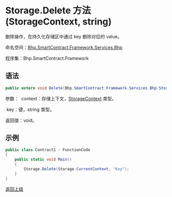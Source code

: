 # Storage.Delete 方法 (StorageContext, string)

删除操作，在持久化存储区中通过 key 删除对应的 value。

命名空间：[Bhp.SmartContract.Framework.Services.Bhp](../../bhp.md)

程序集：Bhp.SmartContract.Framework

## 语法

```c#
public extern void Delete(Bhp.SmartContract.Framework.Services.Bhp.StorageContext context, byte[] key)
```

参数：
​	context：存储上下文，[StorageContext](../StorageContext.md) 类型。

​	key：键，string 类型。

返回值：void。

## 示例

```c#
public class Contract1 : FunctionCode
{
    public static void Main()
    {
        Storage.Delete(Storage.CurrentContext, "Key");
    }
}
```



[返回上级](../Storage.md)
